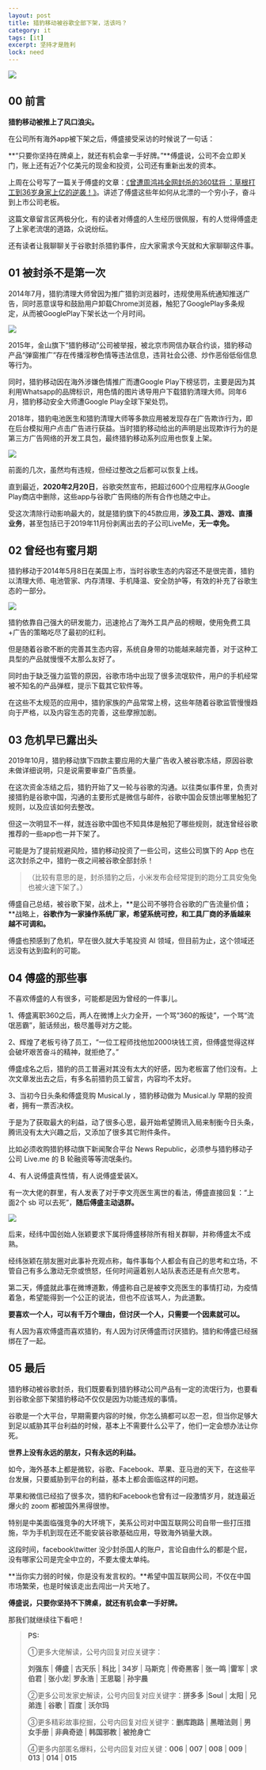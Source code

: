 ```yaml
---
layout: post
title: 猎豹移动被谷歌全部下架，活该吗？
category: it
tags: [it]
excerpt: 坚持才是胜利
lock: need
---
```


![](http://favorites.ren/assets/images/2020/it/liebao01.jpg)  

## 00 前言

**猎豹移动被推上了风口浪尖。**

在公司所有海外app被下架之后，傅盛接受采访的时候说了一句话：

**“只要你坚持在牌桌上，就还有机会拿一手好牌。”**傅盛说，公司不会立即关门，账上还有近7个亿美元的现金和投资，公司还有重新出发的资本。

上周在公号写了一篇关于傅盛的文章：[《曾遭周鸿祎全网封杀的360猛将 ：草根打工到36岁身家上亿的逆袭！》](https://mp.weixin.qq.com/s/r2NnGRwZMHQItso4HxAhcg)。讲述了傅盛这些年如何从北漂的一个穷小子，奋斗到上市公司老板。

这篇文章留言区两极分化，有的读者对傅盛的人生经历很佩服，有的人觉得傅盛走了上家老流氓的道路，众说纷纭。

还有读者让我聊聊关于谷歌封杀猎豹事件，应大家需求今天就和大家聊聊这件事。


## 01 被封杀不是第一次

2014年7月，猎豹清理大师曾因为推广猎豹浏览器时，违规使用系统通知推送广告，同时恶意误导和鼓励用户卸载Chrome浏览器，触犯了GooglePlay多条规定，从而被GooglePlay下架长达一个月时间。

![](http://favorites.ren/assets/images/2020/it/liebao02.jpg)

2015年，金山旗下“猎豹移动”公司被举报，被北京市网信办联合约谈，猎豹移动产品“弹窗推广”存在传播淫秽色情等违法信息，违背社会公德、炒作恶俗低俗信息等行为。

同时，猎豹移动因在海外涉嫌色情推广而遭Google Play下榜惩罚，主要是因为其利用Whatsapp的品牌标识，用色情的图片诱导用户下载猎豹清理大师。同年6月，猎豹移动安全大师遭Google Play全球下架处罚。

2018年，猎豹电池医生和猎豹清理大师等多款应用被发现存在广告欺诈行为，即在后台模拟用户点击广告进行获益。当时猎豹移动给出的声明是出现欺诈行为的是第三方广告网络的开发工具包，最终猎豹移动系列应用也恢复上架。

![](http://favorites.ren/assets/images/2020/it/liebao03.jpg)

前面的几次，虽然均有违规，但经过整改之后都可以恢复上线。

直到最近，**2020年2月20日**，谷歌突然宣布，把超过600个应用程序从Google Play商店中删除，这些app与谷歌广告网络的所有合作也随之中止。

受这次清除行动影响最大的，就是猎豹旗下的45款应用，**涉及工具、游戏、直播业务**，甚至包括已于2019年11月份剥离出去的子公司LiveMe，**无一幸免。**


## 02 曾经也有蜜月期

猎豹移动于2014年5月8日在美国上市，当时谷歌生态的内容还不是很完善，猎豹以清理大师、电池管家、内存清理、手机降温、安全防护等，有效的补充了谷歌生态的一部分。

![](http://favorites.ren/assets/images/2020/it/liebao04.jpg)

猎豹依靠自己强大的研发能力，迅速抢占了海外工具产品的榜眼，使用免费工具+广告的策略吃尽了最初的红利。

但是随着谷歌不断的完善其生态内容，系统自身带的功能越来越完善，对于这种工具型的产品就慢慢不太那么友好了。

同时由于缺乏强力监管的原因，谷歌市场中出现了很多流氓软件，用户的手机经常被不知名的产品弹框，提示下载其它软件等。

在这些不太规范的应用中，猎豹家族的产品常常上榜，这些年随着谷歌监管慢慢趋向于严格，以及内容生态的完善，这些摩擦加剧。



## 03 危机早已露出头

2019年10月，猎豹移动旗下四款主要应用的大量广告收入被谷歌冻结，原因谷歌未做详细说明，只是说需要审查广告质量。

在这次资金冻结之后，猎豹开始了又一轮与谷歌的沟通。以往类似事件里，负责对接猎豹是谷歌中国，沟通的主要形式是微信与邮件，谷歌中国会反馈出哪里触犯了规则，以及应该如何去整改。

但这一次明显不一样，就连谷歌中国也不知具体是触犯了哪些规则，就连曾经谷歌推荐的一些app也一并下架了。

可能是为了提前规避风险，猎豹移动投资了一些公司，这些公司旗下的 App 也在这次封杀之中，猎豹一夜之间被谷歌全部封杀！

>（比较有意思的是，封杀猎豹之后，小米发布会经常提到的跑分工具安兔兔也被火速下架了。）

傅盛自己总结，被谷歌下架，战术上，**是公司不够符合谷歌的广告流量价值；**战略上，**谷歌作为一家操作系统厂家，希望系统可控，和工具厂商的矛盾越来越不可调和。**

傅盛也预感到了危机，早在很久就大手笔投资 AI 领域，但目前为止，这个领域还远没有达到盈利的可能。


## 04 傅盛的那些事

不喜欢傅盛的人有很多，可能都是因为曾经的一件事儿。

1、傅盛离职360之后，两人在微博上火力全开，一个骂“360的叛徒”，一个骂“流氓恶霸”，脏话频出，极尽羞辱对方之能。

2、辉煌了老板亏待了员工，“一位工程师找他加2000块钱工资，但傅盛觉得这样会破坏艰苦奋斗的精神，就拒绝了。” 

傅盛成名之后，猎豹的员工普遍对其没有太大的好感，因为老板富了他们没有。上次文章发出去之后，有多名前猎豹员工留言，内容均不太好。

3、当初今日头条和傅盛竞购 Musical.ly ，猎豹移动做为 Musical.ly  早期的投资者，拥有一票否决权。

于是为了获取最大的利益，动了很多心思，最开始希望腾讯入局来制衡今日头条，腾讯没有太大兴趣之后，又添加了很多其它附件条件。

比如必须收购猎豹移动旗下新闻聚合平台 News Republic，必须参与猎豹移动子公司 Live.me 的 B 轮融资等等流氓条约。

4、有人说傅盛真性情，有人说傅盛爱装X。

有一次大佬的群里，有人发表了对于李文亮医生离世的看法，傅盛直接回复：“上面2个 sb 可以去死”，**随后傅盛主动退群。**

![](http://favorites.ren/assets/images/2020/it/liebao05.jpg)

后来，经纬中国创始人张颖要求下属将傅盛移除所有相关群聊，并称傅盛太不成熟。

经纬张颖在朋友圈对此事补充观点称，每件事每个人都会有自己的思考和立场，不管自己有多么激动无奈或愤怒，任何时间逼着别人站队表态还是有点欠思考。

第二天，傅盛就此事在微博道歉，傅盛称自己是被李文亮医生的事情打动，为疫情着急，希望能得到一个公正的说法，但也不应该骂人，为此道歉。

**要喜欢一个人，可以有千万个理由，但讨厌一个人，只需要一个因素就可以。**

有人因为喜欢傅盛而喜欢猎豹，有人因为讨厌傅盛而讨厌猎豹。猎豹和傅盛已经捆绑在了一起。


## 05  最后


猎豹移动被谷歌封杀，我们既要看到猎豹移动公司产品有一定的流氓行为，也要看到谷歌全部下架猎豹移动不仅仅是因为功能违规的事情。

谷歌是一个大平台，早期需要内容的时候，你怎么搞都可以忍一忍，但当你足够大到足以威胁其平台利益的时候，基本上不需要什么公平了，他们一定会想办法让你死。

**世界上没有永远的朋友，只有永远的利益。**

如今，海外基本上都是微软，谷歌、Facebook、苹果、亚马逊的天下，在这些平台发展，只要威胁到平台的利益，基本上都会面临这样的问题。

苹果和微信已经掐了很多次，猎豹和Facebook也曾有过一段激情岁月，就连最近爆火的 zoom 都被国外黑得很惨。

特别是中美面临强竞争的大环境下，美系公司对中国互联网公司自带一些打压措施，华为手机到现在还不能安装谷歌基础应用，导致海外销量大跌。

这段时间，facebook\twitter 没少封杀国人的账户，言论自由什么的都是个屁，没有哪家公司是完全中立的，不要太傻太单纯。

**当你实力弱的时候，你是没有发言权的。**希望中国互联网公司，不仅在中国市场繁荣，也是时候该走出去闯出一片天地了。

**傅盛说，只要你坚持不下牌桌，就还有机会拿一手好牌。**

那我们就继续往下看吧！

>**PS:**
>
>①更多大佬解读，公号内回复对应关键字：
>
> **刘强东** | **傅盛** | **古天乐** | **科比** | **34岁** | **马斯克** | **传奇黑客** | **张一鸣** |**雷军** | **求伯君** | **张小龙**| **罗永浩** | **王思聪** | **孙宇晨** 
>
>②更多公司发家史解读，公号内回复对应关键字：**拼多多** |**Soul** | **太阳** | **兄弟连** | **谷歌** | **百度** | **沃尔玛**
>
>③更多精彩故事挖掘，公号内回复对应关键字：**删库跑路** | **黑暗法则** | **男女手册** | **非典奇迹** | **韩国邪教** | **被抢身亡**
>
>④更多内部匿名爆料，公号内回复对应关键：**006** | **007** | **008** | **009** | **013** | **014** | **015**


